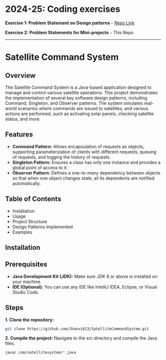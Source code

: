 # 2024-25: Coding exercises

 **Exercise 1: Problem Statement on Design patterns** - [Repo Link](https://github.com/Jhanvik23/design_patterns_java)
 
 **Exercise 2: Problem Statements for Mini-projects** - This Repo

---

# Satellite Command System

## Overview
The Satellite Command System is a Java-based application designed to manage and control various satellite operations. This project demonstrates the implementation of several key software design patterns, including Command, Singleton, and Observer patterns. The system simulates real-world scenarios where commands are issued to satellites, and various actions are performed, such as activating solar panels, checking satellite status, and more.

## Features
- **Command Pattern:** Allows encapsulation of requests as objects, supporting parameterization of clients with different requests, queuing of requests, and logging the history of requests.
- **Singleton Pattern:** Ensures a class has only one instance and provides a global point of access to it.
- **Observer Pattern:** Defines a one-to-many dependency between objects so that when one object changes state, all its dependents are notified automatically.

## Table of Contents
- Installation
- Usage
- Project Structure
- Design Patterns Implemented
- Examples

## Installation
## Prerequisites
- **Java Development Kit (JDK):** Make sure JDK 8 or above is installed on your machine.
- **IDE (Optional):** You can use any IDE like IntelliJ IDEA, Eclipse, or Visual Studio Code.

## Steps

**1. Clone the repository:** 
```bash
git clone https://github.com/Jhanvik23/SatelliteCommandSystem.git
```

**2. Compile the project:**
Navigate to the src directory and compile the Java files.
```bash
javac com/satellitesystem/*.java
```

  
